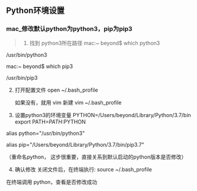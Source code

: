 ## Python环境设置

### mac_修改默认python为python3，pip为pip3
>1. 找到 python3所在路径
mac:~ beyond$ which python3

/usr/bin/python3

 

mac:~ beyond$ which pip3

/usr/bin/pip3

2. 打开配置文件
   open ~/.bash_profile

   如果没有，就用 vim 新建
   vim ~/.bash_profile

3. 设置python3的环境变量
PYTHON=/Users/beyond/Library/Python/3.7/bin
export PATH=$PATH:$PYTHON

alias python="/usr/bin/python3"

alias pip="/Users/beyond/Library/Python/3.7/bin/pip3.7"

（重命名python， 这步很重要，直接关系到默认启动的python版本是否修改）

4. 确认修改
关闭文件后，在终端执行: source ~/.bash_profile

在终端调用 python，查看是否修改成功
